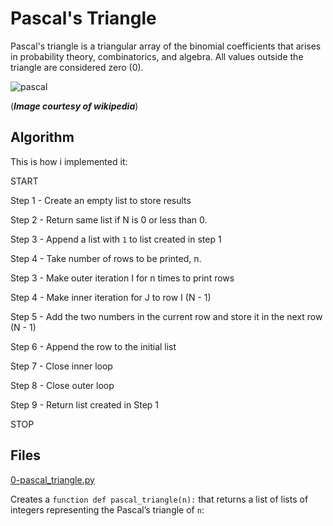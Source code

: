 # Pascal's Triangle

Pascal's triangle is a triangular array of the binomial coefficients that arises in probability theory, combinatorics, and algebra.
All values outside the triangle are considered zero (0).

![pascal](https://user-images.githubusercontent.com/44834632/143431774-a28ac101-d89a-4b79-83ae-749f4e0d57f9.gif)

(***Image courtesy of wikipedia***)

## Algorithm

This is how i implemented it:

START

  Step  1 - Create an empty list to store results
  
  Step  2 - Return same list if N is 0 or less than 0.
  
  Step  3 - Append a list with `1` to list created in step 1
  
  Step  4 - Take number of rows to be printed, n.
  
  Step  3 - Make outer iteration I for n times to print rows
  
  Step  4 - Make inner iteration for J to row I (N - 1)
  
  Step  5 - Add the two numbers in the current row and store it in the next row (N - 1)
  
  Step  6 - Append the row to the initial list
  
  Step  7 - Close inner loop
  
  Step  8 - Close outer loop
  
  Step  9 - Return list created in Step 1
  
STOP

## Files

[0-pascal_triangle.py](./0-pascal_triangle.py)

Creates a `function def pascal_triangle(n):` that returns a list of lists of integers representing the Pascal’s triangle of `n`:

